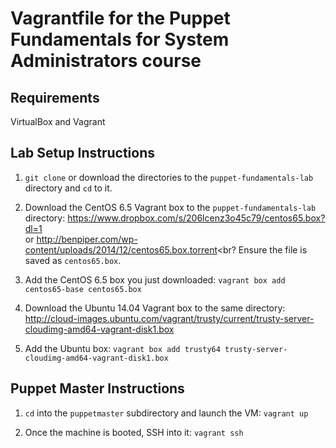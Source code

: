 <h1>Vagrantfile for the Puppet Fundamentals for System Administrators course</h1>

<h2>Requirements</h2>
VirtualBox and Vagrant

<h2>Lab Setup Instructions</h2>

1. `git clone` or download the directories to the `puppet-fundamentals-lab` directory and `cd` to it.

2. Download the CentOS 6.5 Vagrant box to the `puppet-fundamentals-lab` directory: 
https://www.dropbox.com/s/206lcenz3o45c79/centos65.box?dl=1<br> or 
http://benpiper.com/wp-content/uploads/2014/12/centos65.box.torrent<br?
Ensure the file is saved as `centos65.box`.

3. Add the CentOS 6.5 box you just downloaded:
`vagrant box add centos65-base centos65.box`

4. Download the Ubuntu 14.04 Vagrant box to the same directory:
http://cloud-images.ubuntu.com/vagrant/trusty/current/trusty-server-cloudimg-amd64-vagrant-disk1.box

5. Add the Ubuntu box:
`vagrant box add trusty64 trusty-server-cloudimg-amd64-vagrant-disk1.box`

<h2>Puppet Master Instructions</h2>

1. `cd` into the `puppetmaster` subdirectory and launch the VM:
`vagrant up`

2. Once the machine is booted, SSH into it:
`vagrant ssh`
